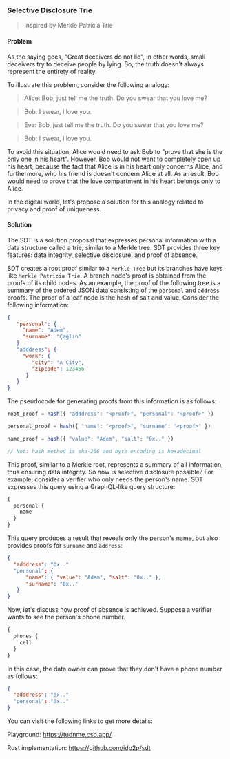 ### Selective Disclosure Trie

> Inspired by Merkle Patricia Trie

#### Problem

As the saying goes, "Great deceivers do not lie", in other words, small deceivers try to deceive people by lying. So, the truth doesn't always represent the entirety of reality.

To illustrate this problem, consider the following analogy:

> Alice:  Bob, just tell me the truth. Do you swear that you love me?

> Bob:  I swear, I love you.


> Eve: Bob, just tell me the truth. Do you swear that you love me?

> Bob: I swear, I love you.

To avoid this situation, Alice would need to ask Bob to "prove that she is the only one in his heart". However, Bob would not want to completely open up his heart, because the fact that Alice is in his heart only concerns Alice, and furthermore, who his friend is doesn't concern Alice at all. As a result, Bob would need to prove that the love compartment in his heart belongs only to Alice.

In the digital world, let's propose a solution for this analogy related to privacy and proof of uniqueness.

#### Solution

The SDT is a solution proposal that expresses personal information with a data structure called a trie, similar to a Merkle tree. SDT provides three key features: data integrity, selective disclosure, and proof of absence.

SDT creates a root proof similar to a `Merkle Tree` but its branches have keys like `Merkle Patricia Trie`. A branch node's proof is obtained from the proofs of its child nodes. As an example, the proof of the following tree is a summary of the ordered JSON data consisting of the `personal` and `address` proofs. The proof of a leaf node is the hash of salt and value. Consider the following information:


```json
{
   "personal": {
     "name": "Adem",
     "surname": "Çağlın"
   }
   "adddress": {
     "work": {
        "city": "A City",
        "zipcode": 123456
      }
   }
}
```

The pseudocode for generating proofs from this information is as follows:

```javascript 
root_proof = hash({ "adddress": "<proof>", "personal": "<proof>" })

personal_proof = hash({ "name": "<proof>", "surname": "<proof>" })

name_proof = hash({ "value": "Adem", "salt": "0x.." })

// Not: hash method is sha-256 and byte encoding is hexadecimal

``` 
This proof, similar to a Merkle root, represents a summary of all information, thus ensuring data integrity. So how is selective disclosure possible? For example, consider a verifier who only needs the person's name. SDT expresses this query using a GraphQL-like query structure:

```graphql
{
  personal {
    name
  }
}
```

This query produces a result that reveals only the person's name, but also provides proofs for `surname` and `address`:


```json 
{                                                                 
  "adddress": "0x.."                                                   
  "personal": {                                                  
      "name": { "value": "Adem", "salt": "0x.." },                                                                                
      "surname": "0x.."
   }                                       
}
```
Now, let's discuss how proof of absence is achieved. Suppose a verifier wants to see the person's phone number.

```graphql
{
  phones {
    cell
  }
}
```
In this case, the data owner can prove that they don't have a phone number as follows:

```json 
{                                                                 
  "adddress": "0x.."                                                   
  "personal": "0x.."                                     
}
```

You can visit the following links to get more details:

Playground: https://tudnme.csb.app/

Rust implementation: https://github.com/idp2p/sdt

